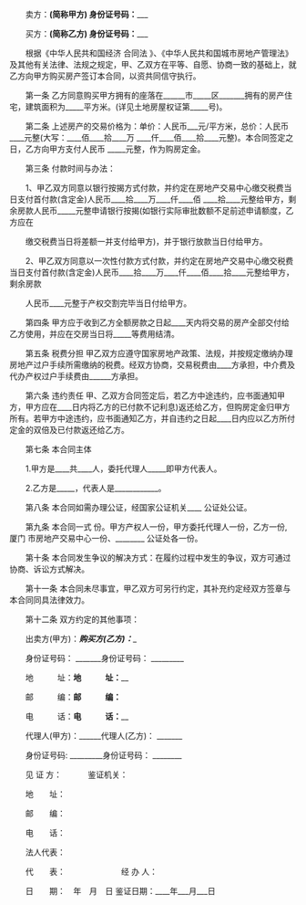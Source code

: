 
 


　　卖方：________(简称甲方) 身份证号码：___________


　　买方：________(简称乙方) 身份证号码：___________


　　根据《中华人民共和国经济
合同法
》、《中华人民共和国城市房地产管理法》及其他有关法律、法规之规定，甲、乙双方在平等、自愿、协商一致的基础上，就乙方向甲方购买房产签订本合同，以资共同信守执行。


　　第一条 乙方同意购买甲方拥有的座落在______市_____区_______拥有的房产住宅，建筑面积为_____平方米。(详见土地房屋权证第_____号)。


　　第二条 上述房产的交易价格为：单价：人民币___元/平方米，总价：人民币____元整(大写：____佰____拾____万 ____仟____佰____拾____元整)。本合同签定之日，乙方向甲方支付人民币 _____元整，作为购房定金。


　　第三条 付款时间与办法：


　　1、甲乙双方同意以银行按揭方式付款，并约定在房地产交易中心缴交税费当日支付首付款(含定金)人民币____拾____万____仟____佰 ____拾____元整给甲方，剩余房款人民币_____元整申请银行按揭(如银行实际审批数额不足前述申请额度，乙方应在


　　缴交税费当日将差额一并支付给甲方)，并于银行放款当日付给甲方。


　　2、甲乙双方同意以一次性付款方式付款，并约定在房地产交易中心缴交税费当日支付首付款(含定金)人民币____拾____万____仟____佰____拾____元整给甲方，剩余房款


　　人民币____元整于产权交割完毕当日付给甲方。


　　第四条 甲方应于收到乙方全额房款之日起____天内将交易的房产全部交付给乙方使用，并应在交房当日将_____等费用结清。


　　第五条 税费分担 甲乙双方应遵守国家房地产政策、法规，并按规定缴纳办理房地产过户手续所需缴纳的税费。经双方协商，交易税费由____方承担，中介费及代办产权过户手续费由______方承担。


　　第六条 违约责任 甲、乙双方合同签定后，若乙方中途违约，应书面通知甲方，甲方应在____日内将乙方的已付款不记利息)返还给乙方，但购房定金归甲方所有。若甲方中途违约，应书面通知乙方，并自违约之日起____日内应以乙方所付定金的双倍及已付款返还给乙方。


　　第七条 本合同主体


　　1.甲方是____共____人，委托代理人_____即甲方代表人。


　　2.乙方是_____，代表人是____________。


　　第八条 本合同如需办理公证，经国家公证机关____ 公证处公证。


　　第九条 本合同一式 份。甲方产权人一份，甲方委托代理人一份，乙方一份,
厦门
市房地产交易中心一份、________ 公证处各一份。


　　第十条 本合同发生争议的解决方式：在履约过程中发生的争议，双方可通过协商、诉讼方式解决。


　　第十一条 本合同未尽事宜，甲乙双方可另行约定，其补充约定经双方签章与本合同同具法律效力。


　　第十二条 双方约定的其他事项：


　　出卖方(甲方)：_______购买方(乙方)：________


　　身份证号码： _______身份证号码： _________


　　地　　　址：________地　　　址：__________


　　邮　　　编：________邮　　　编：________


　　电　　　话：________电　　　话：__________


　　代理人(甲方)：______代理人(乙方)： _______


　　身份证号码: _________身份证号码： ________


　　见 证 方： 　　　鉴证机关：


　　地　　址：


　　邮　　编：


　　电　　话：


　　法人代表：


　　代　　表：　　　　　　　经 办 人：


　　日　　期：　年　月　日 鉴证日期：____年___月___日




 


 

 
 
 
 
 
  


  
 

  


  


  
 
 
 
 

